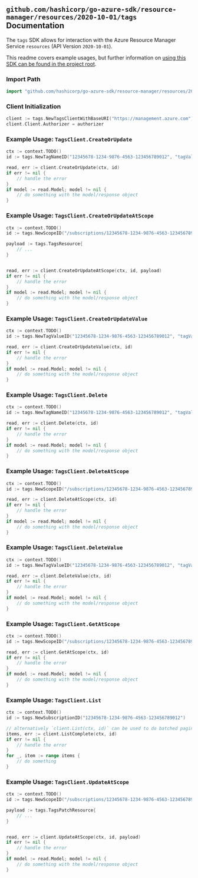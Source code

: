 
## `github.com/hashicorp/go-azure-sdk/resource-manager/resources/2020-10-01/tags` Documentation

The `tags` SDK allows for interaction with the Azure Resource Manager Service `resources` (API Version `2020-10-01`).

This readme covers example usages, but further information on [using this SDK can be found in the project root](https://github.com/hashicorp/go-azure-sdk/tree/main/docs).

### Import Path

```go
import "github.com/hashicorp/go-azure-sdk/resource-manager/resources/2020-10-01/tags"
```


### Client Initialization

```go
client := tags.NewTagsClientWithBaseURI("https://management.azure.com")
client.Client.Authorizer = authorizer
```


### Example Usage: `TagsClient.CreateOrUpdate`

```go
ctx := context.TODO()
id := tags.NewTagNameID("12345678-1234-9876-4563-123456789012", "tagValue")

read, err := client.CreateOrUpdate(ctx, id)
if err != nil {
	// handle the error
}
if model := read.Model; model != nil {
	// do something with the model/response object
}
```


### Example Usage: `TagsClient.CreateOrUpdateAtScope`

```go
ctx := context.TODO()
id := tags.NewScopeID("/subscriptions/12345678-1234-9876-4563-123456789012/resourceGroups/some-resource-group")

payload := tags.TagsResource{
	// ...
}


read, err := client.CreateOrUpdateAtScope(ctx, id, payload)
if err != nil {
	// handle the error
}
if model := read.Model; model != nil {
	// do something with the model/response object
}
```


### Example Usage: `TagsClient.CreateOrUpdateValue`

```go
ctx := context.TODO()
id := tags.NewTagValueID("12345678-1234-9876-4563-123456789012", "tagValue", "tagValueValue")

read, err := client.CreateOrUpdateValue(ctx, id)
if err != nil {
	// handle the error
}
if model := read.Model; model != nil {
	// do something with the model/response object
}
```


### Example Usage: `TagsClient.Delete`

```go
ctx := context.TODO()
id := tags.NewTagNameID("12345678-1234-9876-4563-123456789012", "tagValue")

read, err := client.Delete(ctx, id)
if err != nil {
	// handle the error
}
if model := read.Model; model != nil {
	// do something with the model/response object
}
```


### Example Usage: `TagsClient.DeleteAtScope`

```go
ctx := context.TODO()
id := tags.NewScopeID("/subscriptions/12345678-1234-9876-4563-123456789012/resourceGroups/some-resource-group")

read, err := client.DeleteAtScope(ctx, id)
if err != nil {
	// handle the error
}
if model := read.Model; model != nil {
	// do something with the model/response object
}
```


### Example Usage: `TagsClient.DeleteValue`

```go
ctx := context.TODO()
id := tags.NewTagValueID("12345678-1234-9876-4563-123456789012", "tagValue", "tagValueValue")

read, err := client.DeleteValue(ctx, id)
if err != nil {
	// handle the error
}
if model := read.Model; model != nil {
	// do something with the model/response object
}
```


### Example Usage: `TagsClient.GetAtScope`

```go
ctx := context.TODO()
id := tags.NewScopeID("/subscriptions/12345678-1234-9876-4563-123456789012/resourceGroups/some-resource-group")

read, err := client.GetAtScope(ctx, id)
if err != nil {
	// handle the error
}
if model := read.Model; model != nil {
	// do something with the model/response object
}
```


### Example Usage: `TagsClient.List`

```go
ctx := context.TODO()
id := tags.NewSubscriptionID("12345678-1234-9876-4563-123456789012")

// alternatively `client.List(ctx, id)` can be used to do batched pagination
items, err := client.ListComplete(ctx, id)
if err != nil {
	// handle the error
}
for _, item := range items {
	// do something
}
```


### Example Usage: `TagsClient.UpdateAtScope`

```go
ctx := context.TODO()
id := tags.NewScopeID("/subscriptions/12345678-1234-9876-4563-123456789012/resourceGroups/some-resource-group")

payload := tags.TagsPatchResource{
	// ...
}


read, err := client.UpdateAtScope(ctx, id, payload)
if err != nil {
	// handle the error
}
if model := read.Model; model != nil {
	// do something with the model/response object
}
```
